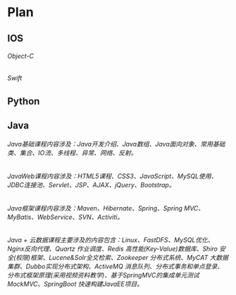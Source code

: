 # Plan

## IOS

###### Object-C

###### Swift


## Python


## Java

###### Java基础课程内容涉及：Java开发介绍、Java数组、Java面向对象、常用基础类、集合、IO流、多线程、异常、网络、反射。


###### JavaWeb课程内容涉及：HTML5课程、CSS3、JavaScript、MySQL使用、JDBC连接池、Servlet、JSP、AJAX、jQuery、Bootstrap。

###### Java框架课程内容涉及：Maven、Hibernate、Spring、Spring MVC、MyBatis、WebService、SVN、Activiti。

###### Java + 云数据课程主要涉及的内容包含：Linux、FastDFS、MySQL优化、Nginx反向代理、Quartz 作业调度、Redis 高性能(Key-Value)数据库、Shiro 安全(权限)框架、Lucene&Solr全文检索、Zookeeper 分布式系统、MyCAT 大数据集群、Dubbo实现分布式架构、ActiveMQ 消息队列、分布式事务和单点登录、分布式框架原理(采用视频资料教学)、基于SpringMVC的集成单元测试MockMVC、SpringBoot 快速构建JavaEE项目。


